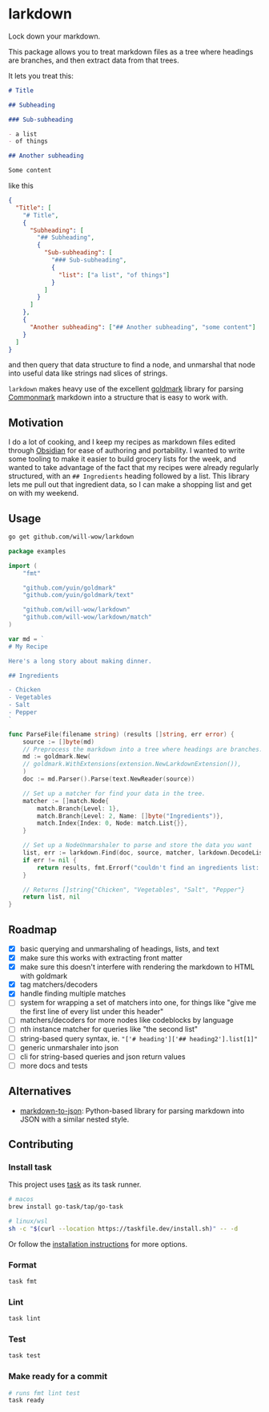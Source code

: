 # larkdown

Lock down your markdown.

This package allows you to treat markdown files as a tree where headings are branches, and then extract data from that trees.

It lets you treat this:

```markdown
# Title

## Subheading

### Sub-subheading

- a list
- of things

## Another subheading

Some content
```

like this

```json
{
  "Title": [
    "# Title",
    {
      "Subheading": [
        "## Subheading",
        {
          "Sub-subheading": [
            "### Sub-subheading",
            {
              "list": ["a list", "of things"]
            }
          ]
        }
      ]
    },
    {
      "Another subheading": ["## Another subheading", "some content"]
    }
  ]
}
```

and then query that data structure to find a node, and unmarshal that node into useful data like strings nad slices of strings.

`larkdown` makes heavy use of the excellent [goldmark](https://github.com/yuin/goldmark) library for parsing [Commonmark](https://commonmark.org) markdown into a structure that is easy to work with.

## Motivation

I do a lot of cooking, and I keep my recipes as markdown files edited through [Obsidian](https://obsidian.md) for ease of authoring and portability. I wanted to write some tooling to make it easier to build grocery lists for the week, and wanted to take advantage of the fact that my recipes were already regularly structured, with an `## Ingredients` heading followed by a list. This library lets me pull out that ingredient data, so I can make a shopping list and get on with my weekend.

## Usage

```bash
go get github.com/will-wow/larkdown
```

```go
package examples

import (
	"fmt"

	"github.com/yuin/goldmark"
	"github.com/yuin/goldmark/text"

	"github.com/will-wow/larkdown"
	"github.com/will-wow/larkdown/match"
)

var md = `
# My Recipe

Here's a long story about making dinner.

## Ingredients

- Chicken
- Vegetables
- Salt
- Pepper
`

func ParseFile(filename string) (results []string, err error) {
	source := []byte(md)
	// Preprocess the markdown into a tree where headings are branches.
	md := goldmark.New(
	// goldmark.WithExtensions(extension.NewLarkdownExtension()),
	)
	doc := md.Parser().Parse(text.NewReader(source))

	// Set up a matcher for find your data in the tree.
	matcher := []match.Node{
		match.Branch{Level: 1},
		match.Branch{Level: 2, Name: []byte("Ingredients")},
		match.Index{Index: 0, Node: match.List{}},
	}

	// Set up a NodeUnmarshaler to parse and store the data you want
	list, err := larkdown.Find(doc, source, matcher, larkdown.DecodeListItems)
	if err != nil {
		return results, fmt.Errorf("couldn't find an ingredients list: %w", err)
	}

	// Returns []string{"Chicken", "Vegetables", "Salt", "Pepper"}
	return list, nil
}

```

## Roadmap

- [x] basic querying and unmarshaling of headings, lists, and text
- [x] make sure this works with extracting front matter
- [x] make sure this doesn't interfere with rendering the markdown to HTML with goldmark
- [x] tag matchers/decoders
- [x] handle finding multiple matches
- [ ] system for wrapping a set of matchers into one, for things like "give me the first line of every list under this header"
- [ ] matchers/decoders for more nodes like codeblocks by language
- [ ] nth instance matcher for queries like "the second list"
- [ ] string-based query syntax, ie. `"['# heading']['## heading2'].list[1]"`
- [ ] generic unmarshaler into json
- [ ] cli for string-based queries and json return values
- [ ] more docs and tests

## Alternatives

- [markdown-to-json](https://github.com/njvack/markdown-to-json): Python-based library for parsing markdown into JSON with a similar nested style.

## Contributing

### Install task

This project uses [task](https://taskfile.dev) as its task runner.

```bash
# macos
brew install go-task/tap/go-task

# linux/wsl
sh -c "$(curl --location https://taskfile.dev/install.sh)" -- -d
```

Or follow the [installation instructions](https://taskfile.dev/installation/) for more options.

### Format

```bash
task fmt
```

### Lint

```bash
task lint
```

### Test

```bash
task test
```

### Make ready for a commit

```bash
# runs fmt lint test
task ready
```
